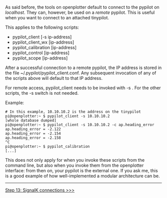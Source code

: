 As said before, the tools on openplotter default to connect to the pypilot on _localhost_. They can, however, be used on a _remote_ pypilot. This is useful when you want to connect to an attached tinypilot.

This applies to the following scripts:
* pypilot_client [-s ip-address]
* pypilot_client_wx [ip-address]
* pypilot_calibration [ip-address]
* pypilot_control [ip-address]
* pypilot_scope [ip-address]

After a successful connection to a remote pypilot, the IP address is stored in the file ~/.pypilot/pypilot_client.conf. Any subsequent invocation of any of the scripts above will default to that IP address. 

For remote access, pypilot_client needs to be invoked with -s <IP-address>. For the other scripts, the -s switch is not needed.

Example:

```
# In this example, 10.10.10.2 is the address on the tinypilot
pi@openplotter:~ $ pypilot_client -s 10.10.10.2
[whole database dumped]
pi@openplotter:~ $ pypilot_client -s 10.10.10.2 -c ap.heading_error
ap.heading_error = -2.122
ap.heading_error = -2.154
ap.heading_error = -2.158
^C
pi@openplotter:~ $ pypilot_calibration
[...]
```
This does not only apply for when you invoke these scripts from the command line, but also when you invoke them from the openplotter interface: from then on, your pypilot is the external one. If you ask me, this is a good example of how well-implemented a modular architecture can be.
***
[Step 13: SignalK connections >>>](Step-13-SignalK-connections)

